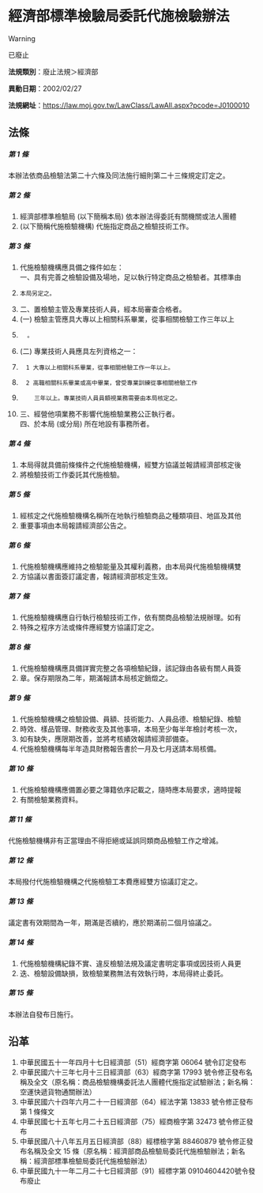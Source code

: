 # 經濟部標準檢驗局委託代施檢驗辦法


> [!WARNING]
> 已廢止


**法規類別**：廢止法規＞經濟部

**異動日期**：2002/02/27  

**法規網址**：https://law.moj.gov.tw/LawClass/LawAll.aspx?pcode=J0100010



## 法條
##### 第 1 條
本辦法依商品檢驗法第二十六條及同法施行細則第二十三條規定訂定之。

##### 第 2 條
1. 經濟部標準檢驗局 (以下簡稱本局) 依本辦法得委託有關機關或法人團體
1.  (以下簡稱代施檢驗機構) 代施指定商品之檢驗技術工作。

##### 第 3 條
1. 代施檢驗機構應具備之條件如左：  
一、具有完善之檢驗設備及場地，足以執行特定商品之檢驗者。其標準由
1.     本局另定之。
1. 二、置檢驗主管及專業技術人員，經本局審查合格者。
1.  (一) 檢驗主管應具大專以上相關科系畢業，從事相關檢驗工作三年以上
1.       。
1.  (二) 專業技術人員應具左列資格之一：
1.     　1 大專以上相關科系畢業，從事相關檢驗工作一年以上。
1.     　2 高職相關科系畢業或高中畢業，曾受專業訓練從事相關檢驗工作
1.         三年以上。專業技術人員員額視業務需要由本局核定之。
1. 三、經營他項業務不影響代施檢驗業務公正執行者。  
四、於本局 (或分局) 所在地設有事務所者。

##### 第 4 條
1. 本局得就具備前條條件之代施檢驗機構，經雙方協議並報請經濟部核定後
1. 將檢驗技術工作委託其代施檢驗。

##### 第 5 條
1. 經核定之代施檢驗機構名稱所在地執行檢驗商品之種類項目、地區及其他
1. 重要事項由本局報請經濟部公告之。

##### 第 6 條
1. 代施檢驗機構應維持之檢驗能量及其權利義務，由本局與代施檢驗機構雙
1. 方協議以書面簽訂議定書，報請經濟部核定生效。

##### 第 7 條
1. 代施檢驗機構應自行執行檢驗技術工作，依有關商品檢驗法規辦理。如有
1. 特殊之程序方法或條件應經雙方協議訂定之。

##### 第 8 條
1. 代施檢驗機構應具備詳實完整之各項檢驗紀錄，該記錄由各級有關人員簽
1. 章。保存期限為二年，期滿報請本局核定銷燬之。

##### 第 9 條
1. 代施檢驗機構之檢驗設備、員額、技術能力、人員品德、檢驗紀錄、檢驗
1. 時效、樣品管理、財務收支及其他事項，本局至少每半年檢討考核一次，
1. 如有缺失，應限期改善，並將考核績效報請經濟部備查。
1. 代施檢驗機構每半年造具財務報告書於一月及七月送請本局核備。

##### 第 10 條
1. 代施檢驗機構應備置必要之簿籍依序記載之，隨時應本局要求，適時提報
1. 有關檢驗業務資料。

##### 第 11 條
代施檢驗機構非有正當理由不得拒絕或延誤同類商品檢驗工作之增減。

##### 第 12 條
本局撥付代施檢驗機構之代施檢驗工本費應經雙方協議訂定之。

##### 第 13 條
議定書有效期間為一年，期滿是否續約，應於期滿前二個月協議之。

##### 第 14 條
1. 代施檢驗機構紀錄不實、違反檢驗法規及議定書明定事項或因技術人員更
1. 迭、檢驗設備缺損，致檢驗業務無法有效執行時，本局得終止委託。

##### 第 15 條
本辦法自發布日施行。

## 沿革
1. 中華民國五十一年四月十七日經濟部（51）經商字第 06064  號令訂定發布
1. 中華民國六十三年七月十三日經濟部（63）經商字第 17993  號令修正發布名稱及全文（原名稱：商品檢驗機構委託法人團體代施指定試驗辦法；新名稱：空運快遞貨物通關辦法）
1. 中華民國六十四年六月二十一日經濟部（64）經法字第 13833  號令修正發布第 1  條條文
1. 中華民國七十五年七月二十五日經濟部（75）經商檢字第 32473  號令修正發布
1. 中華民國八十八年五月五日經濟部（88）經標檢字第 88460879 號令修正發布名稱及全文 15 條（原名稱：經濟部商品檢驗局委託代施檢驗辦法；新名稱：經濟部標準檢驗局委託代施檢驗辦法）
1. 中華民國九十一年二月二十七日經濟部（91）經標字第 09104604420號令發布廢止
